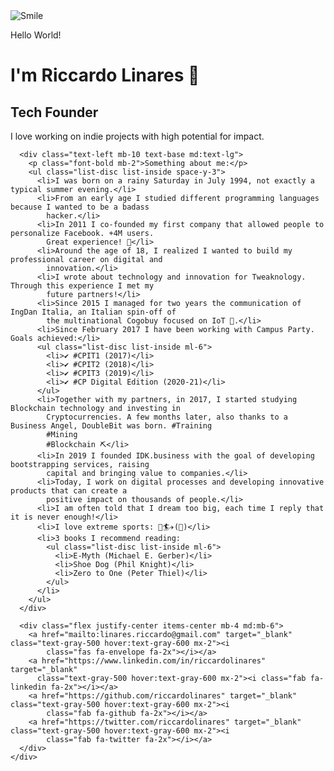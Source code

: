 <!DOCTYPE html>
<html lang="en">

<head>
  <meta charset="UTF-8">
  <meta name="viewport" content="width=device-width, initial-scale=1.0">
  <title>Riccardo Linares - Tech Founder</title>
  <!-- Include Tailwind CSS from absolute path -->
  <link href="css/style.css" rel="stylesheet">
  <!-- Include Font Awesome icons from CDN -->
  <script src="https://kit.fontawesome.com/c5ca31ee6e.js" crossorigin="anonymous"></script>
</head>

<body class="flex flex-col md:flex-row items-center justify-center h-full">
  <!-- Image -->
  <div id="left-panel" class="w-full md:w-1/2 h-full max-h-screen flex items-center justify-center">
    <img id="profile-image" src="img/smile.png" alt="Smile" class="object-contain max-h-52 md:max-h-96">
  </div>
  <!-- Text with social media icons -->
  <div id="right-panel" class="w-full md:w-1/2 md:overflow-y-auto max-h-screen p-6 md:p-10" onscroll="changeImage()">
    <div class="flex flex-col justify-center text-center md:text-left">
      <p class="text-lg md:text-2xl font-bold text-center">Hello World!</p>
      <h1 class="text-2xl md:text-4xl font-bold mb-2 text-center">I'm Riccardo Linares 👋</h1>
      <h2 class="text-xl md:text-2xl font-bold text-gray-500 mb-4 text-center">Tech Founder</h2>
      <p class="text-base md:text-lg mb-4">I love working on indie projects with high potential for impact.</p>

      <div class="text-left mb-10 text-base md:text-lg">
        <p class="font-bold mb-2">Something about me:</p>
        <ul class="list-disc list-inside space-y-3">
          <li>I was born on a rainy Saturday in July 1994, not exactly a typical summer evening.</li>
          <li>From an early age I studied different programming languages because I wanted to be a badass
            hacker.</li>
          <li>In 2011 I co-founded my first company that allowed people to personalize Facebook. +4M users.
            Great experience! 🚀</li>
          <li>Around the age of 18, I realized I wanted to build my professional career on digital and
            innovation.</li>
          <li>I wrote about technology and innovation for Tweaknology. Through this experience I met my
            future partners!</li>
          <li>Since 2015 I managed for two years the communication of IngDan Italia, an Italian spin-off of
            the multinational Cogobuy focused on IoT 🤖.</li>
          <li>Since February 2017 I have been working with Campus Party. Goals achieved:</li>
          <ul class="list-disc list-inside ml-6">
            <li>✔️ #CPIT1 (2017)</li>
            <li>✔️ #CPIT2 (2018)</li>
            <li>✔️ #CPIT3 (2019)</li>
            <li>✔️ #CP Digital Edition (2020-21)</li>
          </ul>
          <li>Together with my partners, in 2017, I started studying Blockchain technology and investing in
            Cryptocurrencies. A few months later, also thanks to a Business Angel, DoubleBit was born. #Training
            #Mining
            #Blockchain ⛏️</li>
          <li>In 2019 I founded IDK.business with the goal of developing bootstrapping services, raising
            capital and bringing value to companies.</li>
          <li>Today, I work on digital processes and developing innovative products that can create a
            positive impact on thousands of people.</li>
          <li>I am often told that I dream too big, each time I reply that it is never enough!</li>
          <li>I love extreme sports: 🧗🏄✈️(🏓)</li>
          <li>3 books I recommend reading:
            <ul class="list-disc list-inside ml-6">
              <li>E-Myth (Michael E. Gerber)</li>
              <li>Shoe Dog (Phil Knight)</li>
              <li>Zero to One (Peter Thiel)</li>
            </ul>
          </li>
        </ul>
      </div>

      <div class="flex justify-center items-center mb-4 md:mb-6">
        <a href="mailto:linares.riccardo@gmail.com" target="_blank" class="text-gray-500 hover:text-gray-600 mx-2"><i
            class="fas fa-envelope fa-2x"></i></a>
        <a href="https://www.linkedin.com/in/riccardolinares" target="_blank"
          class="text-gray-500 hover:text-gray-600 mx-2"><i class="fab fa-linkedin fa-2x"></i></a>
        <a href="https://github.com/riccardolinares" target="_blank" class="text-gray-500 hover:text-gray-600 mx-2"><i
            class="fab fa-github fa-2x"></i></a>
        <a href="https://twitter.com/riccardolinares" target="_blank" class="text-gray-500 hover:text-gray-600 mx-2"><i
            class="fab fa-twitter fa-2x"></i></a>
      </div>
    </div>

  </div>
  <script>
    function changeImage() {
      var scrollTop = document.querySelector('#right-panel').scrollTop;
      var image = document.querySelector('#profile-image');
      if (scrollTop > 0) {
        image.src = 'img/working.png';
      } else {
        image.src = 'img/smile.png';
      }
    }
  </script>
</body>

</html>
